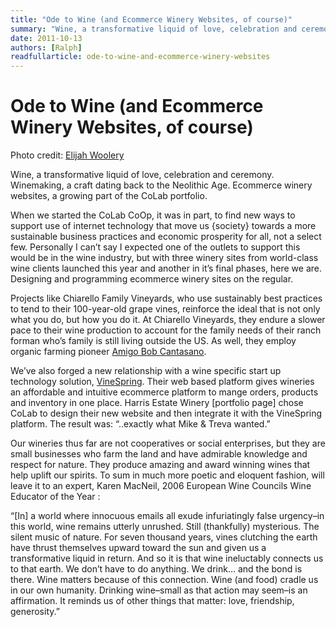 ```yaml
---
title: "Ode to Wine (and Ecommerce Winery Websites, of course)"
summary: "Wine, a transformative liquid of love, celebration and ceremony. Winemaking, a craft dating back to the Neolithic Age. Ecommerce winery websites, a growing part of the CoLab portfolio."
date: 2011-10-13
authors: [Ralph]
readfullarticle: ode-to-wine-and-ecommerce-winery-websites
---
```


# Ode to Wine (and Ecommerce Winery Websites, of course)

Photo credit: [Elijah Woolery](http://www.innovationendeavors.com/runway)

Wine, a transformative liquid of love, celebration and ceremony. Winemaking, a craft dating back to the Neolithic Age. Ecommerce winery websites, a growing part of the CoLab portfolio.

When we started the CoLab CoOp, it was in part, to find new ways to support use of internet technology that move us {society} towards a more sustainable business practices and economic prosperity for all, not a select few. Personally I can’t say I expected one of the outlets to support this would be in the wine industry, but with three winery sites from world-class wine clients launched this year and another in it’s final phases, here we are. Designing and programming ecommerce winery sites on the regular.

Projects like Chiarello Family Vineyards, who use sustainably best practices to tend to their 100-year-old grape vines, reinforce the ideal that is not only what you do, but how you do it. At Chiarello Vineyards, they endure a slower pace to their wine production to account for the family needs of their ranch forman who’s family is still living outside the US. As well, they employ organic farming pioneer [Amigo Bob Cantasano](http://www.chiarellovineyards.com/sustainable-farming-practices.php).

We’ve also forged a new relationship with a wine specific start up technology solution, [VineSpring](http://vinespring.com/). Their web based platform gives wineries an affordable and intuitive ecommerce platform to mange orders, products and inventory in one place. Harris Estate Winery [portfolio page] chose CoLab to design their new website and then integrate it with the VineSpring platform. The result was: “..exactly what Mike & Treva wanted.”

Our wineries thus far are not cooperatives or social enterprises, but they are small businesses who farm the land and have admirable knowledge and respect for nature. They produce amazing and award winning wines that help uplift our spirits. To sum in much more poetic and eloquent fashion, will leave it to an expert, Karen MacNeil, 2006 European Wine Councils Wine Educator of the Year :

“[In] a world where innocuous emails all exude infuriatingly false urgency–in this world, wine remains utterly unrushed. Still (thankfully) mysterious. The silent music of nature. For seven thousand years, vines clutching the earth have thrust themselves upward toward the sun and given us a transformative liquid in return. And so it is that wine ineluctably connects us to that earth. We don’t have to do anything. We drink… and the bond is there. Wine matters because of this connection. Wine (and food) cradle us in our own humanity. Drinking wine–small as that action may seem–is an affirmation. It reminds us of other things that matter: love, friendship, generosity.”
